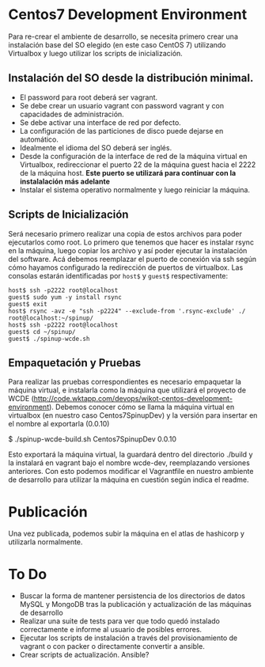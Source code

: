 # Centos7 Development Environment

Para re-crear el ambiente de desarrollo, se necesita primero crear una instalación base del SO elegido (en este caso CentOS 7) utilizando Virtualbox y luego utilizar los scripts de inicialización.

## Instalación del SO desde la distribución minimal.

* El password para root deberá ser vagrant.
* Se debe crear un usuario vagrant con password vagrant y con capacidades de administración.
* Se debe activar una interface de red por defecto.
* La configuración de las particiones de disco puede dejarse en automático.
* Idealmente el idioma del SO deberá ser inglés.
* Desde la configuración de la interface de red de la máquina virtual en Virtualbox, redireccionar el puerto 22 de la máquina guest hacia el 2222 de la máquina host. **Este puerto se utilizará para continuar con la instalalación más adelante**
* Instalar el sistema operativo normalmente y luego reiniciar la máquina.

## Scripts de Inicialización

Será necesario primero realizar una copia de estos archivos para poder ejecutarlos como root. Lo primero que tenemos que hacer es instalar rsync en la máquina, luego copiar los archivo y así poder ejecutar la instalación del software. Acá debemos reemplazar el puerto de conexión via ssh según cómo hayamos configurado la redirección de puertos de virtualbox. Las consolas estarán identificadas por ```host$``` y ```guest$``` respectivamente:

```
host$ ssh -p2222 root@localhost
guest$ sudo yum -y install rsync
guest$ exit
host$ rsync -avz -e "ssh -p2224" --exclude-from '.rsync-exclude' ./ root@localhost:~/spinup/
host$ ssh -p2222 root@localhost
guest$ cd ~/spinup/
guest$ ./spinup-wcde.sh
```

## Empaquetación y Pruebas

Para realizar las pruebas correspondientes es necesario empaquetar la máquina virtual, e instalarla como la máquina que utilizará el proyecto de WCDE (http://code.wktapp.com/devops/wikot-centos-development-environment). Debemos conocer cómo se llama la máquina virtual en virtualbox (en nuestro caso Centos7SpinupDev) y la versión para insertar en el nombre al exportarla (0.0.10)

$ ./spinup-wcde-build.sh Centos7SpinupDev 0.0.10

Esto exportará la máquina virtual, la guardará dentro del directorio ./build y la instalará en vagrant bajo el nombre wcde-dev, reemplazando versiones anteriores. Con esto podemos modificar el Vagrantfile en nuestro ambiente de desarrollo para utilizar la máquina en cuestión según indica el readme.


# Publicación

Una vez publicada, podemos subir la máquina en el atlas de hashicorp y utilizarla normalmente.

# To Do

* Buscar la forma de mantener persistencia de los directorios de datos MySQL y MongoDB tras la publicación y actualización de las máquinas de desarrollo
* Realizar una suite de tests para ver que todo quedó instalado correctamente e informe al usuario de posibles errores.
* Ejecutar los scripts de instalación a través del provisionamiento de vagrant o con packer o directamente convertir a ansible.
* Crear scripts de actualización. Ansible?